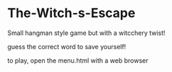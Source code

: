 # The-Witch-s-Escape

Small hangman style game but with a witcchery twist!

guess the correct word to save yourself!

to play, open the menu.html with a web browser
